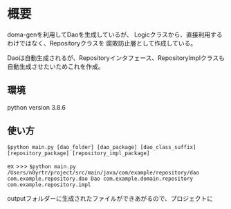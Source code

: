 # 概要
doma-genを利用してDaoを生成しているが、
Logicクラスから、直接利用するわけではなく、Repositoryクラスを
腐敗防止層として作成している。

Daoは自動生成されるが、Repositoryインタフェース、RepositoryImplクラスも自動生成させたいためこれを作成。

## 環境
python version 3.8.6

## 使い方
`$python main.py [dao_folder] [dao_package] [dao_class_suffix] [repository_package] [repository_impl_package]`

ex >>>
`$python main.py /Users/n0yrtr/project/src/main/java/com/example/repository/dao com.example.repository.dao Dao com.example.domain.repository com.example.repository.impl`

 outputフォルダーに生成されたファイルができあがるので、プロジェクトに